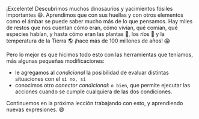 ¡Excelente! Descubrimos muchos dinosaurios y yacimientos fósiles importantes :smile:. Aprendimos que con sus huellas y con otros elementos como el ámbar se puede saber mucho más de lo que pensamos. Hay miles de restos que nos cuentan cómo eran, cómo vivían, qué comían, qué especies habían, y hasta cómo eran las plantas :herb:, los ríos :ocean: y la temperatura de la Tierra :earth_americas: ¡hace más de 100 millones de años! :scream:

Pero lo mejor es que hicimos todo esto con las herramientas que teníamos, más algunas pequeñas modificaciones:

* le agregamos al _condicional_ la posibilidad de evaluar distintas situaciones con el `si no, si`
* conocimos otro _conector condicional_: `o bien`, que permite ejecutar las acciones cuando se cumple cualquiera de las dos condiciones. 

Continuemos en la próxima lección trabajando con esto, y aprendiendo nuevas expresiones. :smile: